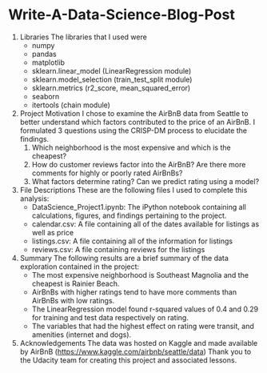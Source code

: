 # Write-A-Data-Science-Blog-Post
 
1. Libraries
   The libraries that I used were
     * numpy
     * pandas
     * matplotlib
     * sklearn.linear_model (LinearRegression module)
     * sklearn.model_selection (train_test_split module)
     * sklearn.metrics (r2_score, mean_squared_error)
     * seaborn
     * itertools (chain module)
2. Project Motivation
    I chose to examine the AirBnB data from Seattle to better understand which factors contributed to the price of an AirBnB. I formulated 3 questions using the CRISP-DM process to elucidate the findings.
     1. Which neighborhood is the most expensive and which is the cheapest?
     2. How do customer reviews factor into the AirBnB? Are there more comments for highly or poorly rated AirBnBs?
     3. What factors determine rating? Can we predict rating using a model?
3. File Descriptions
   These are the following files I used to complete this analysis:
     * DataScience_Project1.ipynb: The iPython notebook containing all calculations, figures, and findings pertaining to the project.
     * calendar.csv: A file containing all of the dates available for listings as well as price
     * listings.csv: A file containing all of the information for listings
     * reviews.csv: A file containing reviews for the listings
4. Summary
   The following results are a brief summary of the data exploration contained in the project:
     * The most expensive neighborhood is Southeast Magnolia and the cheapest is Rainier Beach.
     * AirBnBs with higher ratings tend to have more comments than AirBnBs with low ratings.
     * The LinearRegression model found r-squared values of 0.4 and 0.29 for training and test data respectively on rating.
     * The variables that had the highest effect on rating were transit, and amenities (internet and dogs).
5. Acknowledgements
   The data was hosted on Kaggle and made available by AirBnB (https://www.kaggle.com/airbnb/seattle/data) Thank you to the Udacity team for creating this project and associated lessons.

